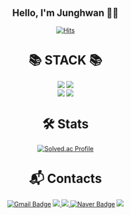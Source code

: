 
<div align="center">
  
## Hello, I'm Junghwan 💪🏻
  
[![Hits](https://hits.seeyoufarm.com/api/count/incr/badge.svg?url=https%3A%2F%2Fgithub.com%2FGo2gym&count_bg=%23B2C9FF&title_bg=%2348529C&icon=&icon_color=%23E7E7E7&title=hits&edge_flat=false)](https://hits.seeyoufarm.com)

 # 📚 STACK 📚
  <div>
    <img src="https://img.shields.io/badge/C++-00599C?style=for-the-badge-square&logo=cplusplus&logoColor=white">
    <img src="https://img.shields.io/badge/Java-FFFFFF?style=for-the-badge-square&logo=OpenJDK&logoColor=black">
  </div>
  <div>
    <img src="https://img.shields.io/badge/Spring-6DB33F?style=for-the-badge-square&logo=Spring&logoColor=white">
    <img src="https://img.shields.io/badge/Spring%20Boot-6DB33F?style=for-the-badge-square&logo=Spring%20Boot&logoColor=white"/>
    <!--<img src="https://img.shields.io/badge/표시할이름-색상?style=for-the-badge&logo=기술스택아이콘&logoColor=white">
    <img src="https://img.shields.io/badge/React-61DAFB?style=for-the-badge-square&logo=React&logoColor=white">
    <img src="https://img.shields.io/badge/Node.js-339933?style=for-the-badge-square&logo=Node.js&logoColor=white">
    <img src="https://img.shields.io/badge/Next.js-000000?style=for-the-badge-square&logo=Next.js&logoColor=white">
    <img src="https://img.shields.io/badge/GraphQL-E10098?style=for-the-badge-square&logo=GraphQL&logoColor=white">-->
  </div>  
  
# 🛠 Stats
[![Solved.ac Profile](http://mazassumnida.wtf/api/v2/generate_badge?boj=lee0622aa)](https://solved.ac/lee0622aa/)


# :mailbox_with_mail: Contacts
[![Gmail Badge](https://img.shields.io/badge/Gmail-d14836?style=flat-square&logo=Gmail&logoColor=white&link=mailto:go2gym365@gmail.com)](mailto:go2gym365@gmail.com)
<a href="https://pewter-coil-7d4.notion.site/3b7cf435fd6d45bd83d62c830d606868?pvs=4"><img src="https://img.shields.io/badge/Notion-000000?style=flat-square&logo=Notion&logoColor=white"/>
<a href="https://www.go2gym365.tistory.com/"><img src="https://img.shields.io/badge/Tech Blog-F46D01?style=for-the-badge-square&logo=Tistory&logoColor=white&link=https://www.go2gym365.tistory.com">
[![Naver Badge](https://img.shields.io/badge/Naver-03C75A?style=flat-square&logo=Naver&logoColor=white&link=mailto:lee0622aa@naver.com)](mailto:lee0622aa@naver.com)
<a href="https://www.instagram.com/im_not_hwanjang/"><img src="https://img.shields.io/badge/Instagram-E4405F?style=flat-square&logo=instagram&logoColor=white&link=https://instagram.com/im_not_hwanjang/"/>

  
</div>


<!--
**Go2gym/Go2gym** is a ✨ _special_ ✨ repository because its `README.md` (this file) appears on your GitHub profile.

Here are [![Tech Blog Badge](http://img.shields.io/badge/-Tech%20blog-black?style=flat-square&logo=github&link=https://soo-vely-dev.tistory.com/)](https://soo-vely-dev.tistory.com/)some ideas to get you started:
https://cocoon1787.tistory.com/827

[![Notion Badge](https://img.shields.io/badge/Notion-000000?style=flat-square&logo=Notion&logoColor=white&link=mailto:lee0622aa@naver.com)](mailto:lee0622aa@naver.com)


- 🔭 I’m currently working on ...
- 🌱 I’m currently learning ...
- 👯 I’m looking to collaborate on ...
- 🤔 I’m looking for help with ...
- 💬 Ask me about ...
- 📫 How to reach me: ...
- 😄 Pronouns: ...
- ⚡ Fun fact: ...
-->
